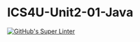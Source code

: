 # ICS4U-Unit2-01-Java
[![GitHub's Super Linter](https://github.com/Roman-Cernetchi/ICS4U-Unit2-01-Java/workflows/GitHub's%20Super%20Linter/badge.svg)](https://github.com/Roman-Cernetchi/ICS4U-Unit2-01-Java/actions)

